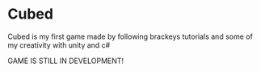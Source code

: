 # Cubed

Cubed is my first game made by following brackeys tutorials and some of my creativity with unity and c#

GAME IS STILL IN DEVELOPMENT!
